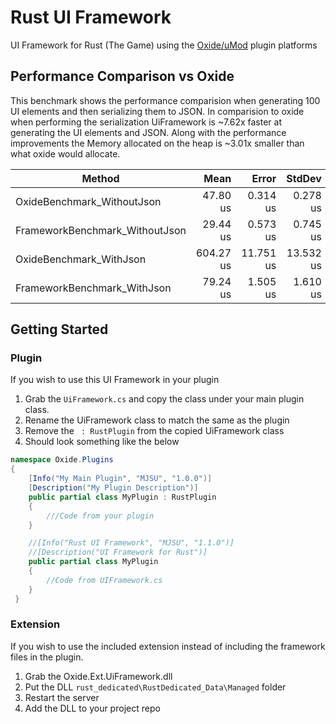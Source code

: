 # Rust UI Framework
UI Framework for Rust (The Game) using the [Oxide/uMod](https://umod.org) plugin platforms

## Performance Comparison vs Oxide

This benchmark shows the performance comparision when generating 100 UI elements and then serializing them to JSON.
In comparision to oxide when performing the serialization UiFramework is ~7.62x faster at generating the UI elements and JSON.
Along with the performance improvements the Memory allocated on the heap is ~3.01x smaller than what oxide would allocate.


|                         Method |      Mean |     Error |    StdDev | Ratio |   Gen 0 |  Gen 1 | Allocated |
|------------------------------- |----------:|----------:|----------:|------:|--------:|-------:|----------:|
|     OxideBenchmark_WithoutJson |  47.80 us |  0.314 us |  0.278 us |  0.08 | 12.3291 |      - |     51 KB |
| FrameworkBenchmark_WithoutJson |  29.44 us |  0.573 us |  0.745 us |  0.05 |  3.8147 |      - |     16 KB |
|        OxideBenchmark_WithJson | 604.27 us | 11.751 us | 13.532 us |  1.00 | 39.0625 | 9.7656 |    163 KB |
|    FrameworkBenchmark_WithJson |  79.24 us |  1.505 us |  1.610 us |  0.13 | 13.0615 |      - |     54 KB |



## Getting Started

### Plugin
If you wish to use this UI Framework in your plugin  
1. Grab the `UiFramework.cs` and copy the class under your main plugin class.
2. Rename the UiFramework class to match the same as the plugin
3. Remove the ` : RustPlugin` from the copied UiFramework class
4. Should look something like the below

```c#
namespace Oxide.Plugins
{
    [Info("My Main Plugin", "MJSU", "1.0.0")]
    [Description("My Plugin Description")]
    public partial class MyPlugin : RustPlugin
    {
        ///Code from your plugin
    }

    //[Info("Rust UI Framework", "MJSU", "1.1.0")]
    //[Description("UI Framework for Rust")]
    public partial class MyPlugin
    {
        //Code from UIFramework.cs
    }
 }
```

### Extension
If you wish to use the included extension instead of including the framework files in the plugin.
1. Grab the Oxide.Ext.UiFramework.dll
2. Put the DLL `rust_dedicated\RustDedicated_Data\Managed` folder
3. Restart the server
4. Add the DLL to your project repo
